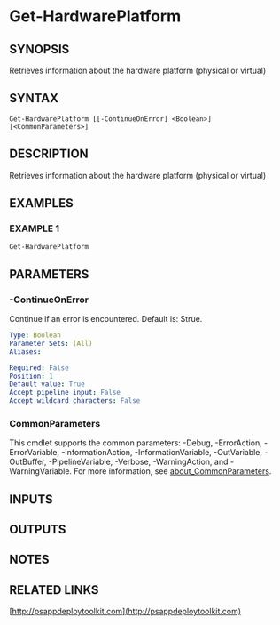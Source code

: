 ﻿---
editLink: false
isShowComments: false
external help file: PSAppDeployToolkit-help.xml
Module Name: PSAppDeployToolkit
online version: http://psappdeploytoolkit.com
schema: 2.0.0
---

# Get-HardwarePlatform

## SYNOPSIS
Retrieves information about the hardware platform (physical or virtual)

## SYNTAX

```
Get-HardwarePlatform [[-ContinueOnError] <Boolean>] [<CommonParameters>]
```

## DESCRIPTION
Retrieves information about the hardware platform (physical or virtual)

## EXAMPLES

### EXAMPLE 1
```
Get-HardwarePlatform
```

## PARAMETERS

### -ContinueOnError
Continue if an error is encountered.
Default is: $true.

```yaml
Type: Boolean
Parameter Sets: (All)
Aliases:

Required: False
Position: 1
Default value: True
Accept pipeline input: False
Accept wildcard characters: False
```

### CommonParameters
This cmdlet supports the common parameters: -Debug, -ErrorAction, -ErrorVariable, -InformationAction, -InformationVariable, -OutVariable, -OutBuffer, -PipelineVariable, -Verbose, -WarningAction, and -WarningVariable. For more information, see [about_CommonParameters](http://go.microsoft.com/fwlink/?LinkID=113216).

## INPUTS

## OUTPUTS

## NOTES

## RELATED LINKS

[http://psappdeploytoolkit.com](http://psappdeploytoolkit.com)

